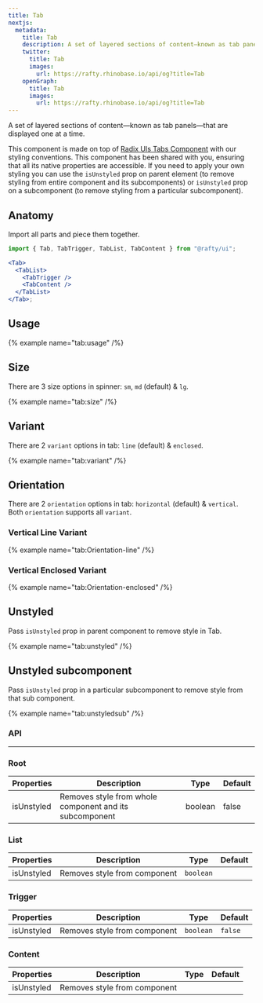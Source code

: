 ```yaml
---
title: Tab
nextjs:
  metadata:
    title: Tab
    description: A set of layered sections of content—known as tab panels—that are displayed one at a time.
    twitter:
      title: Tab
      images:
        url: https://rafty.rhinobase.io/api/og?title=Tab
    openGraph:
      title: Tab
      images:
        url: https://rafty.rhinobase.io/api/og?title=Tab
---
```


A set of layered sections of content—known as tab panels—that are displayed one at a time.

This component is made on top of [Radix UIs Tabs Component](https://www.radix-ui.com/primitives/docs/components/tabs) with our styling conventions. This component has been shared with you, ensuring that all its native properties are accessible. If you need to apply your own styling you can use the `isUnstyled` prop on parent element (to remove styling from entire component and its subcomponents) or `isUnstyled` prop on a subcomponent (to remove styling from a particular subcomponent).

## Anatomy

Import all parts and piece them together.

```jsx
import { Tab, TabTrigger, TabList, TabContent } from "@rafty/ui";

<Tab>
  <TabList>
    <TabTrigger />
    <TabContent />
  </TabList>
</Tab>;
```

## Usage

{% example name="tab:usage" /%}

## Size

There are 3 size options in spinner: `sm`, `md` (default) & `lg`.

{% example name="tab:size" /%}

## Variant

There are 2 `variant` options in tab: `line` (default) & `enclosed`.

{% example name="tab:variant" /%}

## Orientation

There are 2 `orientation` options in tab: `horizontal` (default) & `vertical`.
Both `orientation` supports all `variant`.

### Vertical Line Variant

{% example name="tab:Orientation-line" /%}

### Vertical Enclosed Variant

{% example name="tab:Orientation-enclosed" /%}

## Unstyled

Pass `isUnstyled` prop in parent component to remove style in Tab.

{% example name="tab:unstyled" /%}

## Unstyled subcomponent

Pass `isUnstyled` prop in a particular subcomponent to remove style from that sub component.

{% example name="tab:unstyledsub" /%}

### API

---

### Root

| Properties | Description                                             | Type    | Default |
| ---------- | ------------------------------------------------------- | ------- | ------- |
| isUnstyled | Removes style from whole component and its subcomponent | boolean | false   |

### List

| Properties | Description                  | Type      | Default |
| ---------- | ---------------------------- | --------- | ------- |
| isUnstyled | Removes style from component | `boolean` |         |

### Trigger

| Properties | Description                  | Type      | Default |
| ---------- | ---------------------------- | --------- | ------- |
| isUnstyled | Removes style from component | `boolean` | `false` |

### Content

| Properties | Description                  | Type | Default |
| ---------- | ---------------------------- | ---- | ------- |
| isUnstyled | Removes style from component |      |         |
